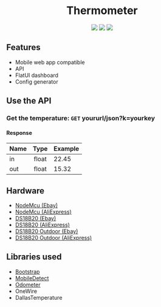 <h1 align="center">Thermometer</h1>
<p align="center">
<a><img src="https://img.shields.io/github/last-commit/xRealNeon/Thermometer.svg"></a>
<a href="https://discord.gg/rpvdY42"><img src="https://discordapp.com/api/guilds/365206523749728266/embed.png"></a>  
  <a href="https://github.com/xRealNeon/Thermometer/blob/master/LICENSE"><img src="https://img.shields.io/github/license/xRealNeon/thermometer.svg"></a>
</p>

## Features
- Mobile web app compatible
- API
- FlatUI dashboard
- Config generator

## Use the API
### Get the temperature: `GET` yoururl/json?k=yourkey

#### Response
| Name          | Type          | Example     |
| ------------- |:-------------:|-------------|
| in            | float         | 22.45       |
| out           | float         | 15.32       |

## Hardware
- [NodeMcu (Ebay)](https://www.ebay.com/itm/NodeMcu-Lua-WIFI-Internet-Things-development-board-based-ESP8266-CP2102-module/201542946669)
- [NodeMcu (AliExpress)](https://www.aliexpress.com/item/New-Wireless-module-NodeMcu-Lua-WIFI-Internet-of-Things-development-board-based-ESP8266-with-pcb-Antenna/32656775273.html)
- [DS18B20 (Ebay)](https://www.ebay.com/itm/10-20-50PCS-DS18B20-9-12bit-Temperature-Sensor-Dallas-Thermometer-Sensor-TO-92/192733327656)
- [DS18B20 (AliExpress)](https://www.aliexpress.com/item/freeshipping-new-and-original-DS18B20-Digital-Thermometer-Sensor/1049373066.html)
- [DS18B20 Outdoor (Ebay)](https://www.ebay.com/itm/10pcs-Waterproof-DS18B20-Digital-Thermal-Probe-SensorTemperature-Sensor-100cm-TS/113336693808)
- [DS18B20 Outdoor (AliExpress)](https://www.aliexpress.com/item/Free-Shipping-1PCS-Digital-Temperature-Temp-Sensor-Probe-DS18B20-For-Thermometer-1m-Waterproof-100CM/32522322459.html)

## Libraries used
- [Bootstrap](https://getbootstrap.com/)
- [MobileDetect](https://hgoebl.github.io/mobile-detect.js/)
- [Odometer](https://github.hubspot.com/odometer/)
- OneWire
- DallasTemperature
